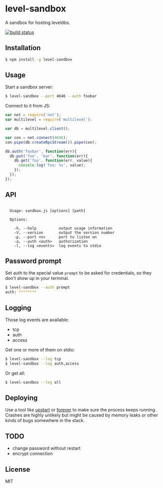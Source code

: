 # level-sandbox

  A sandbox for hosting leveldbs.
  
  [![build status](https://secure.travis-ci.org/juliangruber/level-sandbox.png)](http://travis-ci.org/juliangruber/level-sandbox)

## Installation

```bash
$ npm install -g level-sandbox
```

## Usage

  Start a sandbox server:

```bash
$ level-sandbox --port 4646 --auth foobar
```

  Connect to it from JS:

```js
var net = require('net');
var multilevel = require('multilevel');

var db = multilevel.client();

var con = net.connect(4646);
con.pipe(db.createRpcStream()).pipe(con);

db.auth('foobar', function(err){
  db.put('foo', 'bar', function(err){
    db.get('foo', function(err, value){
      console.log('foo: %s', value);
    });
  });
});
```

## API

```

  Usage: sandbox.js [options] [path]
  
  Options:
  
    -h, --help          output usage information
    -V, --version       output the version number
    -p, --port <n>      port to listen on
    -a, --auth <auth>   authorization
    -l, --log <events>  log events to stdio

```

## Password prompt

  Set auth to the special value `prompt` to be asked for credentials, so they
  don't show up in your terminal.

```bash
$ level-sandbox --auth prompt
auth: ********
```

## Logging

  Those log events are available:

  - tcp
  - auth
  - access

Get one or more of them on stdio:

```bash
$ level-sandbox --log tcp
$ level-sandbox --log auth,access
```

  Or get all:

```bash
$ level-sandbox --log all
```

## Deploying

  Use a tool like [upstart](http://upstart.ubuntu.com/) or
  [forever](https://github.com/nodejitsu/forever) to make sure the process keeps
  running. Crashes are highly unlikely but might be caused by memory leaks or
  other kinds of bugs somewhere in the stack.

## TODO

  - change password without restart
  - encrypt connection

## License

  MIT
